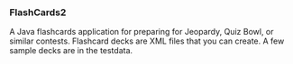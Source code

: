 ### FlashCards2
A Java flashcards application for preparing for Jeopardy, Quiz Bowl, or similar contests.  Flashcard decks are XML files that you can create. A few sample decks are in the testdata.
